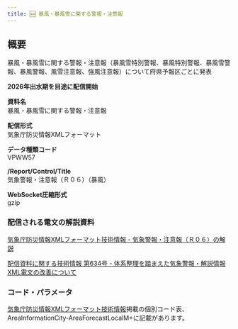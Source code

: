 ```yaml
---
title: 🆕 暴風・暴風雪に関する警報・注意報
---
```


## 概要
暴風・暴風雪に関する警報・注意報（暴風雪特別警報、暴風特別警報、暴風雪警報、暴風警報、風雪注意報、強風注意報）について府県予報区ごとに発表

**2026年出水期を目途に配信開始**

**資料名** <br/>
暴風・暴風雪に関する警報・注意報
 
**配信形式** <br/>
気象庁防災情報XMLフォーマット

**データ種類コード** <br/>
VPWW57

**/Report/Control/Title** <br/>
気象警報・注意報（Ｒ０６）（暴風）
 
**WebSocket圧縮形式** <br/>
gzip

### 配信される電文の解説資料
[気象庁防災情報XMLフォーマット技術情報 - 気象警報・注意報（Ｒ０６）の解説](https://dmdata.jp/docs/jma/manual/0206-0206.pdf)


[配信資料に関する技術情報 第634号 - 体系整理を踏まえた気象警報・解説情報XML電文の改善について](https://dmdata.jp/docs/jma/technical/634.pdf)
 
### コード・パラメータ
[気象庁防災情報XMLフォーマット技術情報](http://xml.kishou.go.jp/tec_material.html)掲載の個別コード表、AreaInformationCity-AreaForecastLocalM+に記載があります。
